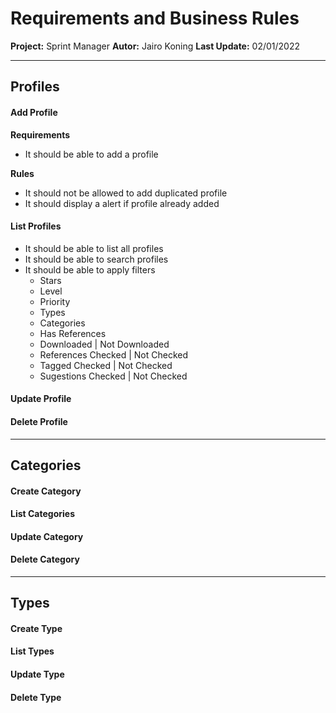 # Requirements and Business Rules

**Project:** Sprint Manager
**Autor:** Jairo Koning
**Last Update:** 02/01/2022

---

## Profiles

#### Add Profile

**Requirements**

- It should be able to add a profile

**Rules**

- It should not be allowed to add duplicated profile
- It should display a alert if profile already added

#### List Profiles

- It should be able to list all profiles
- It should be able to search profiles
- It should be able to apply filters
  - Stars
  - Level
  - Priority
  - Types
  - Categories
  - Has References
  - Downloaded | Not Downloaded
  - References Checked | Not Checked
  - Tagged Checked | Not Checked
  - Sugestions Checked | Not Checked

#### Update Profile

#### Delete Profile 


---

## Categories

#### Create Category

#### List Categories

#### Update Category

#### Delete Category

---

## Types

#### Create Type

#### List Types

#### Update Type

#### Delete Type